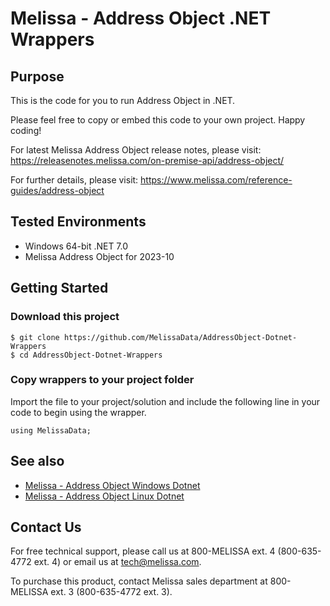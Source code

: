 # Melissa - Address Object .NET Wrappers

## Purpose

This is the code for you to run Address Object in .NET.

Please feel free to copy or embed this code to your own project. Happy coding!

For latest Melissa Address Object release notes, please visit: https://releasenotes.melissa.com/on-premise-api/address-object/

For further details, please visit: https://www.melissa.com/reference-guides/address-object

## Tested Environments

- Windows 64-bit .NET 7.0
- Melissa Address Object for 2023-10

## Getting Started

### Download this project
```
$ git clone https://github.com/MelissaData/AddressObject-Dotnet-Wrappers
$ cd AddressObject-Dotnet-Wrappers
```

### Copy wrappers to your project folder

Import the file to your project/solution and include the following line in your code to begin using the wrapper.

```
using MelissaData;
```

## See also

- [Melissa - Address Object Windows Dotnet](https://github.com/MelissaData/AddressObject-Dotnet)
- [Melissa - Address Object Linux Dotnet](https://github.com/MelissaData/AddressObject-Dotnet-Linux)
    
## Contact Us

For free technical support, please call us at 800-MELISSA ext. 4 (800-635-4772 ext. 4) or email us at tech@melissa.com.

To purchase this product, contact Melissa sales department at 800-MELISSA ext. 3 (800-635-4772 ext. 3).
